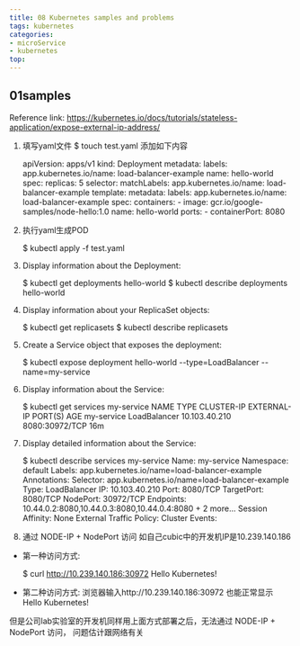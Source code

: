 ```yaml
---
title: 08 Kubernetes samples and problems
tags: kubernetes
categories:
- microService
- kubernetes
top:
---
```


## 01samples
Reference link:
https://kubernetes.io/docs/tutorials/stateless-application/expose-external-ip-address/

1. 填写yaml文件
	$ touch test.yaml
添加如下内容

	apiVersion: apps/v1
	kind: Deployment
	metadata:
	labels:
		app.kubernetes.io/name: load-balancer-example
	name: hello-world
	spec:
	replicas: 5
	selector:
		matchLabels:
		app.kubernetes.io/name: load-balancer-example
	template:
		metadata:
		labels:
			app.kubernetes.io/name: load-balancer-example
		spec:
		containers:
		- image: gcr.io/google-samples/node-hello:1.0
			name: hello-world
			ports:
			- containerPort: 8080

2. 执行yaml生成POD

	$ kubectl apply -f test.yaml

3. Display information about the Deployment:

	$ kubectl get deployments hello-world
	$ kubectl describe deployments hello-world

4. Display information about your ReplicaSet objects:

	$ kubectl get replicasets
	$ kubectl describe replicasets

5. Create a Service object that exposes the deployment:

	$ kubectl expose deployment hello-world --type=LoadBalancer --name=my-service

6. Display information about the Service:

	$ kubectl get services my-service
	NAME         TYPE           CLUSTER-IP      EXTERNAL-IP   PORT(S)          AGE
	my-service   LoadBalancer   10.103.40.210   <pending>     8080:30972/TCP   16m

7. Display detailed information about the Service:

	$ kubectl describe services my-service
	Name:                     my-service
	Namespace:                default
	Labels:                   app.kubernetes.io/name=load-balancer-example
	Annotations:              <none>
	Selector:                 app.kubernetes.io/name=load-balancer-example
	Type:                     LoadBalancer
	IP:                       10.103.40.210
	Port:                     <unset>  8080/TCP
	TargetPort:               8080/TCP
	NodePort:                 <unset>  30972/TCP
	Endpoints:                10.44.0.2:8080,10.44.0.3:8080,10.44.0.4:8080 + 2 more...
	Session Affinity:         None
	External Traffic Policy:  Cluster
	Events:                   <none>

8. 通过 NODE-IP + NodePort 访问
如自己cubic中的开发机IP是10.239.140.186
 * 第一种访问方式:

	$ curl http://10.239.140.186:30972
	Hello Kubernetes!
 * 第二种访问方式:
	浏览器输入http://10.239.140.186:30972 也能正常显示 Hello Kubernetes!

但是公司lab实验室的开发机同样用上面方式部署之后，无法通过 NODE-IP + NodePort 访问， 问题估计跟网络有关


